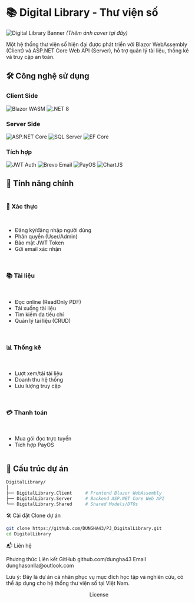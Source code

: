 # 📚 Digital Library - Thư viện số

![Digital Library Banner](https://via.placeholder.com/1200x400?text=Digital+Library+Banner) *(Thêm ảnh cover tại đây)*

Một hệ thống thư viện số hiện đại được phát triển với Blazor WebAssembly (Client) và ASP.NET Core Web API (Server), hỗ trợ quản lý tài liệu, thống kê và truy cập an toàn.

## 🛠 Công nghệ sử dụng

### **Client Side**
<p align="left">
  <img src="https://img.shields.io/badge/Blazor-WebAssembly-blue?logo=blazor" alt="Blazor WASM">
  <img src="https://img.shields.io/badge/.NET-8-512BD4?logo=dotnet" alt=".NET 8">
</p>

### **Server Side**
<p align="left">
  <img src="https://img.shields.io/badge/ASP.NET_Core-Web_API-blueviolet?logo=.net" alt="ASP.NET Core">
  <img src="https://img.shields.io/badge/SQL_Server-Database-CC2927?logo=microsoft-sql-server" alt="SQL Server">
  <img src="https://img.shields.io/badge/EF_Core-ORM-blue?logo=.net" alt="EF Core">
</p>

### **Tích hợp**
<p align="left">
  <img src="https://img.shields.io/badge/JWT-Auth-black?logo=json-web-tokens" alt="JWT Auth">
  <img src="https://img.shields.io/badge/Brevo-Email-orange?logo=mailgun" alt="Brevo Email">
  <img src="https://img.shields.io/badge/PayOS-Payment-green" alt="PayOS">
  <img src="https://img.shields.io/badge/ChartJS-Visualization-FF6384?logo=chart.js" alt="ChartJS">
</p>

## 🚀 Tính năng chính

<div style="display: grid; grid-template-columns: repeat(auto-fit, minmax(300px, 1fr)); gap: 1rem;">

### 🔐 Xác thực
- Đăng ký/đăng nhập người dùng
- Phân quyền (User/Admin)
- Bảo mật JWT Token
- Gửi email xác nhận

### 📚 Tài liệu
- Đọc online (ReadOnly PDF)
- Tải xuống tài liệu
- Tìm kiếm đa tiêu chí
- Quản lý tài liệu (CRUD)

### 📊 Thống kê
- Lượt xem/tải tài liệu
- Doanh thu hệ thống
- Lưu lượng truy cập

### 💳 Thanh toán
- Mua gói đọc trực tuyến
- Tích hợp PayOS

</div>

## 📂 Cấu trúc dự án

```bash
DigitalLibrary/
│
├── DigitalLibrary.Client     # Frontend Blazor WebAssembly
├── DigitalLibrary.Server     # Backend ASP.NET Core Web API
└── DigitalLibrary.Shared     # Shared Models/DTOs
```
🛠 Cài đặt
Clone dự án

```bash
git clone https://github.com/DUNGHA43/PJ_DigitalLibrary.git
cd DigitalLibrary
```

📬 Liên hệ
<div align="left">
Phương thức	Liên kết
GitHub	github.com/dungha43
Email	dunghasonlla@outlook.com
</div>

Lưu ý: Đây là dự án cá nhân phục vụ mục đích học tập và nghiên cứu, có thể áp dụng cho hệ thống thư viện số tại Việt Nam.

<div align="center">
License


</div>

